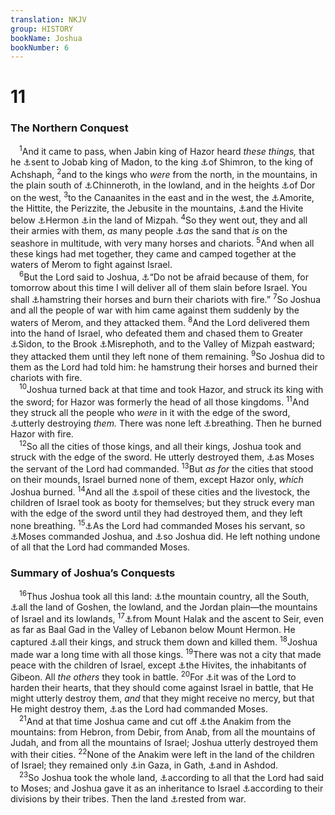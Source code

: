 ```yaml
---
translation: NKJV
group: HISTORY
bookName: Joshua 
bookNumber: 6
---
```


<div class="title"><h1>11</h1><h3>The Northern Conquest</h3></div>
<span class="verse gios_11_1"> <sup>1</sup>And it came to pass, when Jabin king of Hazor heard <i>these</i> <i>things,</i> that he <a data-toggle="tooltip" data-placement="bottom" title="Josh. 10:3">⚓</a>sent to Jobab king of Madon, to the king <a data-toggle="tooltip" data-placement="bottom" title="Josh. 19:15">⚓</a>of Shimron, to the king of Achshaph, </span>
<span class="verse gios_11_2"><sup>2</sup>and to the kings who <i>were</i> from the north, in the mountains, in the plain south of <a data-toggle="tooltip" data-placement="bottom" title="Num. 34:11">⚓</a>Chinneroth, in the lowland, and in the heights <a data-toggle="tooltip" data-placement="bottom" title="Josh. 17:11; Judg. 1:27; 1 Kin. 4:11">⚓</a>of Dor on the west, </span>
<span class="verse gios_11_3"><sup>3</sup>to the Canaanites in the east and in the west, the <a data-toggle="tooltip" data-placement="bottom" title="Josh. 9:1">⚓</a>Amorite, the Hittite, the Perizzite, the Jebusite in the mountains, <a data-toggle="tooltip" data-placement="bottom" title="Deut. 7:1; Judg. 3:3, 5; 1 Kin. 9:20">⚓</a>and the Hivite below <a data-toggle="tooltip" data-placement="bottom" title="Josh. 11:17; 13:5, 11">⚓</a>Hermon <a data-toggle="tooltip" data-placement="bottom" title="Gen. 31:49">⚓</a>in the land of Mizpah. </span>
<span class="verse gios_11_4"><sup>4</sup>So they went out, they and all their armies with them, <i>as</i> many people <a data-toggle="tooltip" data-placement="bottom" title="Gen. 22:17; 32:12; Judg. 7:12; 1 Sam. 13:5">⚓</a><i>as</i> the sand that <i>is</i> on the seashore in multitude, with very many horses and chariots. </span>
<span class="verse gios_11_5"><sup>5</sup>And when all these kings had met together, they came and camped together at the waters of Merom to fight against Israel.<br/></span>
<span class="verse gios_11_6"> <sup>6</sup>But the Lord said to Joshua, <a data-toggle="tooltip" data-placement="bottom" title="Josh. 10:8">⚓</a>“Do not be afraid because of them, for tomorrow about this time I will deliver all of them slain before Israel. You shall <a data-toggle="tooltip" data-placement="bottom" title="2 Sam. 8:4">⚓</a>hamstring their horses and burn their chariots with fire.” </span>
<span class="verse gios_11_7"><sup>7</sup>So Joshua and all the people of war with him came against them suddenly by the waters of Merom, and they attacked them. </span>
<span class="verse gios_11_8"><sup>8</sup>And the Lord delivered them into the hand of Israel, who defeated them and chased them to Greater <a data-toggle="tooltip" data-placement="bottom" title="Gen. 49:13">⚓</a>Sidon, to the Brook <a data-toggle="tooltip" data-placement="bottom" title="Josh. 13:6">⚓</a>Misrephoth, and to the Valley of Mizpah eastward; they attacked them until they left none of them remaining. </span>
<span class="verse gios_11_9"><sup>9</sup>So Joshua did to them as the Lord had told him: he hamstrung their horses and burned their chariots with fire.<br/></span>
<span class="verse gios_11_10"> <sup>10</sup>Joshua turned back at that time and took Hazor, and struck its king with the sword; for Hazor was formerly the head of all those kingdoms. </span>
<span class="verse gios_11_11"><sup>11</sup>And they struck all the people who <i>were</i> in it with the edge of the sword, <a data-toggle="tooltip" data-placement="bottom" title="Deut. 20:16">⚓</a>utterly destroying <i>them.</i> There was none left <a data-toggle="tooltip" data-placement="bottom" title="Josh. 10:40">⚓</a>breathing. Then he burned Hazor with fire.<br/></span>
<span class="verse gios_11_12"> <sup>12</sup>So all the cities of those kings, and all their kings, Joshua took and struck with the edge of the sword. He utterly destroyed them, <a data-toggle="tooltip" data-placement="bottom" title="Num. 33:50–56; Deut. 7:2; 20:16">⚓</a>as Moses the servant of the Lord had commanded. </span>
<span class="verse gios_11_13"><sup>13</sup>But <i>as</i> <i>for</i> the cities that stood on their mounds, Israel burned none of them, except Hazor only, <i>which</i> Joshua burned. </span>
<span class="verse gios_11_14"><sup>14</sup>And all the <a data-toggle="tooltip" data-placement="bottom" title="Deut. 20:14–18">⚓</a>spoil of these cities and the livestock, the children of Israel took as booty for themselves; but they struck every man with the edge of the sword until they had destroyed them, and they left none breathing. </span>
<span class="verse gios_11_15"><sup>15</sup><a data-toggle="tooltip" data-placement="bottom" title="Ex. 34:10–17">⚓</a>As the Lord had commanded Moses his servant, so <a data-toggle="tooltip" data-placement="bottom" title="Deut. 31:7, 8">⚓</a>Moses commanded Joshua, and <a data-toggle="tooltip" data-placement="bottom" title="Josh. 1:7">⚓</a>so Joshua did. He left nothing undone of all that the Lord had commanded Moses.<br/></span>
<div class="title"><h3>Summary of Joshua’s Conquests</h3></div>
<span class="verse gios_11_16"> <sup>16</sup>Thus Joshua took all this land: <a data-toggle="tooltip" data-placement="bottom" title="Josh. 12:8">⚓</a>the mountain country, all the South, <a data-toggle="tooltip" data-placement="bottom" title="Josh. 10:40, 41">⚓</a>all the land of Goshen, the lowland, and the Jordan plain—the mountains of Israel and its lowlands, </span>
<span class="verse gios_11_17"><sup>17</sup><a data-toggle="tooltip" data-placement="bottom" title="Josh. 12:7">⚓</a>from Mount Halak and the ascent to Seir, even as far as Baal Gad in the Valley of Lebanon below Mount Hermon. He captured <a data-toggle="tooltip" data-placement="bottom" title="Deut. 7:24">⚓</a>all their kings, and struck them down and killed them. </span>
<span class="verse gios_11_18"><sup>18</sup>Joshua made war a long time with all those kings. </span>
<span class="verse gios_11_19"><sup>19</sup>There was not a city that made peace with the children of Israel, except <a data-toggle="tooltip" data-placement="bottom" title="Josh. 9:3–7">⚓</a>the Hivites, the inhabitants of Gibeon. All <i>the</i> <i>others</i> they took in battle. </span>
<span class="verse gios_11_20"><sup>20</sup>For <a data-toggle="tooltip" data-placement="bottom" title="Deut. 2:30">⚓</a>it was of the Lord to harden their hearts, that they should come against Israel in battle, that He might utterly destroy them, <i>and</i> that they might receive no mercy, but that He might destroy them, <a data-toggle="tooltip" data-placement="bottom" title="Deut. 20:16, 17">⚓</a>as the Lord had commanded Moses.<br/></span>
<span class="verse gios_11_21"> <sup>21</sup>And at that time Joshua came and cut off <a data-toggle="tooltip" data-placement="bottom" title="Num. 13:22, 33; Deut. 1:28; 9:2; Josh. 15:13, 14">⚓</a>the Anakim from the mountains: from Hebron, from Debir, from Anab, from all the mountains of Judah, and from all the mountains of Israel; Joshua utterly destroyed them with their cities. </span>
<span class="verse gios_11_22"><sup>22</sup>None of the Anakim were left in the land of the children of Israel; they remained only <a data-toggle="tooltip" data-placement="bottom" title="1 Sam. 17:4">⚓</a>in Gaza, in Gath, <a data-toggle="tooltip" data-placement="bottom" title="Josh. 15:46; 1 Sam. 5:1; Is. 20:1">⚓</a>and in Ashdod.<br/></span>
<span class="verse gios_11_23"> <sup>23</sup>So Joshua took the whole land, <a data-toggle="tooltip" data-placement="bottom" title="Ex. 33:2; Num. 34:2–15">⚓</a>according to all that the Lord had said to Moses; and Joshua gave it as an inheritance to Israel <a data-toggle="tooltip" data-placement="bottom" title="Num. 26:53; Josh. 14; 15">⚓</a>according to their divisions by their tribes. Then the land <a data-toggle="tooltip" data-placement="bottom" title="Deut. 12:9, 10; 25:19; (Heb. 4:8)">⚓</a>rested from war.<br/></span>
